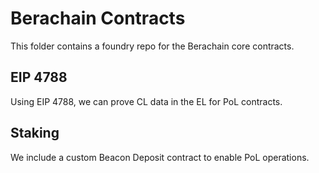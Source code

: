 # Berachain Contracts

This folder contains a foundry repo for the Berachain core contracts.

## EIP 4788

Using EIP 4788, we can prove CL data in the EL for PoL contracts.

## Staking

We include a custom Beacon Deposit contract to enable PoL operations.
